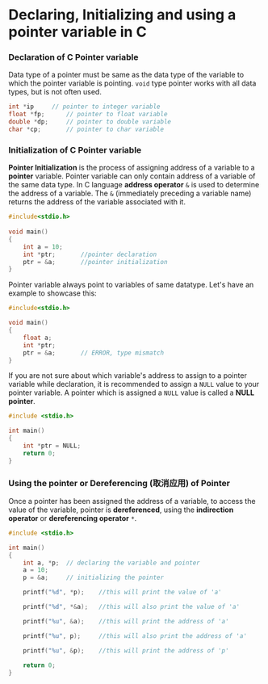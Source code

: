 # Declaring, Initializing and using a pointer variable in C

### Declaration of C Pointer variable

Data type of a pointer must be same as the data type of the variable to which the pointer variable is pointing. `void` type pointer works with all data types, but is not often used.

```c
int *ip     // pointer to integer variable
float *fp;      // pointer to float variable
double *dp;     // pointer to double variable
char *cp;       // pointer to char variable
```

### Initialization of C Pointer variable

**Pointer Initialization** is the process of assigning address of a variable to a **pointer** variable. Pointer variable can only contain address of a variable of the same data type. In C language **address operator** `&` is used to determine the address of a variable. The `&` \(immediately preceding a variable name\) returns the address of the variable associated with it.

```c
#include<stdio.h>
    
void main()
{
    int a = 10;
    int *ptr;       //pointer declaration
    ptr = &a;       //pointer initialization
}
```

Pointer variable always point to variables of same datatype. Let's have an example to showcase this:

```c
#include<stdio.h>

void main()
{
    float a;
    int *ptr;
    ptr = &a;       // ERROR, type mismatch
}
```

If you are not sure about which variable's address to assign to a pointer variable while declaration, it is recommended to assign a `NULL` value to your pointer variable. A pointer which is assigned a `NULL` value is called a **NULL pointer**.

```c
#include <stdio.h>

int main() 
{
    int *ptr = NULL;
    return 0;
}
```

### Using the pointer or Dereferencing \(取消应用\) of Pointer

Once a pointer has been assigned the address of a variable, to access the value of the variable, pointer is **dereferenced**, using the **indirection operator** or **dereferencing operator** `*`.

```c
#include <stdio.h>

int main()
{
    int a, *p;  // declaring the variable and pointer
    a = 10;
    p = &a;     // initializing the pointer

    printf("%d", *p);    //this will print the value of 'a'

    printf("%d", *&a);   //this will also print the value of 'a'

    printf("%u", &a);    //this will print the address of 'a'

    printf("%u", p);     //this will also print the address of 'a'

    printf("%u", &p);    //this will print the address of 'p'
    
    return 0;
}
```

